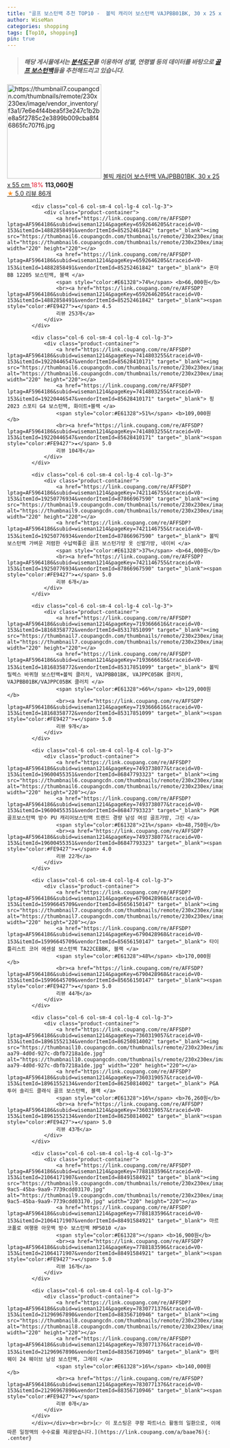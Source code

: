 ```yaml
---
title: "골프 보스턴백 추천 TOP10 -  볼빅 캐리어 보스턴백 VAJPBB01BK, 30 x 25 x 55 cm "
author: WiseMan
categories: shopping
tags: [Top10, shopping]
pin: true
---
```


> ##### 해당 게시물에서는 [**분석도구**](https://itemscout.io/)를 이용하여 **성별**, **연령별** 등의 데이터를 바탕으로 [**골프 보스턴백**](https://link.coupang.com/a/baae76)들을 추천해드리고 있습니다.
<div class="container"><div class="row">
            <div class="col-6 col-sm-4 col-lg-4 col-lg-3">
                <div class="product-container">
                    <a href="https://link.coupang.com/re/AFFSDP?lptag=AF5964186&subid=wiseman1214&pageKey=4939309178&traceid=V0-153&itemId=6504233514&vendorItemId=84846214878" target="_blank"><img src="https://thumbnail7.coupangcdn.com/thumbnails/remote/230x230ex/image/vendor_inventory/f3a1/7e6e4f44bea5f3e247c1b2be8a5f2785c2e3899b009cba8f46865fc707f6.jpg" alt="https://thumbnail7.coupangcdn.com/thumbnails/remote/230x230ex/image/vendor_inventory/f3a1/7e6e4f44bea5f3e247c1b2be8a5f2785c2e3899b009cba8f46865fc707f6.jpg" width="220" height="220"></a>
                    <a href="https://link.coupang.com/re/AFFSDP?lptag=AF5964186&subid=wiseman1214&pageKey=4939309178&traceid=V0-153&itemId=6504233514&vendorItemId=84846214878" target="_blank"> 볼빅 캐리어 보스턴백 VAJPBB01BK, 30 x 25 x 55 cm </a>
                    <span style="color:#E61328">18%</span> <b>113,060원</b>
                    <br><a href="https://link.coupang.com/re/AFFSDP?lptag=AF5964186&subid=wiseman1214&pageKey=4939309178&traceid=V0-153&itemId=6504233514&vendorItemId=84846214878" target="_blank"><span style="color:#FE9427">★</span> 5.0
                    리뷰 86개</a>
                </div>
            </div>
            
            <div class="col-6 col-sm-4 col-lg-4 col-lg-3">
                <div class="product-container">
                    <a href="https://link.coupang.com/re/AFFSDP?lptag=AF5964186&subid=wiseman1214&pageKey=6592646205&traceid=V0-153&itemId=14882858491&vendorItemId=85252461842" target="_blank"><img src="https://thumbnail6.coupangcdn.com/thumbnails/remote/230x230ex/image/vendor_inventory/e67f/4b2681e238e8b12bf2be388f8c4c15df6dcf76c739ff0a95cee2bbad1c26.jpg" alt="https://thumbnail6.coupangcdn.com/thumbnails/remote/230x230ex/image/vendor_inventory/e67f/4b2681e238e8b12bf2be388f8c4c15df6dcf76c739ff0a95cee2bbad1c26.jpg" width="220" height="220"></a>
                    <a href="https://link.coupang.com/re/AFFSDP?lptag=AF5964186&subid=wiseman1214&pageKey=6592646205&traceid=V0-153&itemId=14882858491&vendorItemId=85252461842" target="_blank"> 혼마 BB 12205 보스턴백, 블랙 </a>
                    <span style="color:#E61328">74%</span> <b>66,000원</b>
                    <br><a href="https://link.coupang.com/re/AFFSDP?lptag=AF5964186&subid=wiseman1214&pageKey=6592646205&traceid=V0-153&itemId=14882858491&vendorItemId=85252461842" target="_blank"><span style="color:#FE9427">★</span> 4.5
                    리뷰 253개</a>
                </div>
            </div>
            
            <div class="col-6 col-sm-4 col-lg-4 col-lg-3">
                <div class="product-container">
                    <a href="https://link.coupang.com/re/AFFSDP?lptag=AF5964186&subid=wiseman1214&pageKey=7414803255&traceid=V0-153&itemId=19220446547&vendorItemId=85628410171" target="_blank"><img src="https://thumbnail6.coupangcdn.com/thumbnails/remote/230x230ex/image/vendor_inventory/f026/a877ed15643e80a1ecdc664449dceb8b30e6c3f6ac4f5dd7a7a8158ceaa4.jpg" alt="https://thumbnail6.coupangcdn.com/thumbnails/remote/230x230ex/image/vendor_inventory/f026/a877ed15643e80a1ecdc664449dceb8b30e6c3f6ac4f5dd7a7a8158ceaa4.jpg" width="220" height="220"></a>
                    <a href="https://link.coupang.com/re/AFFSDP?lptag=AF5964186&subid=wiseman1214&pageKey=7414803255&traceid=V0-153&itemId=19220446547&vendorItemId=85628410171" target="_blank"> 핑 2023 스포티 G4 보스턴백, 화이트+블랙 </a>
                    <span style="color:#E61328">51%</span> <b>109,000원</b>
                    <br><a href="https://link.coupang.com/re/AFFSDP?lptag=AF5964186&subid=wiseman1214&pageKey=7414803255&traceid=V0-153&itemId=19220446547&vendorItemId=85628410171" target="_blank"><span style="color:#FE9427">★</span> 5.0
                    리뷰 104개</a>
                </div>
            </div>
            
            <div class="col-6 col-sm-4 col-lg-4 col-lg-3">
                <div class="product-container">
                    <a href="https://link.coupang.com/re/AFFSDP?lptag=AF5964186&subid=wiseman1214&pageKey=7421146755&traceid=V0-153&itemId=19250776934&vendorItemId=87866967590" target="_blank"><img src="https://thumbnail9.coupangcdn.com/thumbnails/remote/230x230ex/image/vendor_inventory/08f2/c47846b7e2880b5dec675d03603789bc1298126727711c99b09828912a52.jpg" alt="https://thumbnail9.coupangcdn.com/thumbnails/remote/230x230ex/image/vendor_inventory/08f2/c47846b7e2880b5dec675d03603789bc1298126727711c99b09828912a52.jpg" width="220" height="220"></a>
                    <a href="https://link.coupang.com/re/AFFSDP?lptag=AF5964186&subid=wiseman1214&pageKey=7421146755&traceid=V0-153&itemId=19250776934&vendorItemId=87866967590" target="_blank"> 볼빅 보스턴백 가벼운 저렴한 수납력좋은 골프 보스턴가방 옷 신발가방, 네이비 </a>
                    <span style="color:#E61328">37%</span> <b>64,000원</b>
                    <br><a href="https://link.coupang.com/re/AFFSDP?lptag=AF5964186&subid=wiseman1214&pageKey=7421146755&traceid=V0-153&itemId=19250776934&vendorItemId=87866967590" target="_blank"><span style="color:#FE9427">★</span> 5.0
                    리뷰 6개</a>
                </div>
            </div>
            
            <div class="col-6 col-sm-4 col-lg-4 col-lg-3">
                <div class="product-container">
                    <a href="https://link.coupang.com/re/AFFSDP?lptag=AF5964186&subid=wiseman1214&pageKey=7193666616&traceid=V0-153&itemId=18168358772&vendorItemId=85317851099" target="_blank"><img src="https://thumbnail7.coupangcdn.com/thumbnails/remote/230x230ex/image/vendor_inventory/1c02/074712d1661b15d05cd131d11e23d1da14d4641b4786b93d6a93921b9405.jpg" alt="https://thumbnail7.coupangcdn.com/thumbnails/remote/230x230ex/image/vendor_inventory/1c02/074712d1661b15d05cd131d11e23d1da14d4641b4786b93d6a93921b9405.jpg" width="220" height="220"></a>
                    <a href="https://link.coupang.com/re/AFFSDP?lptag=AF5964186&subid=wiseman1214&pageKey=7193666616&traceid=V0-153&itemId=18168358772&vendorItemId=85317851099" target="_blank"> 볼빅 릴렉스 바퀴형 보스턴백+볼빅 클러치, VAJPBB01BK, VAJPPC05BK 클러치, VAJPBB01BK/VAJPPC05BK 클러치 </a>
                    <span style="color:#E61328">66%</span> <b>129,000원</b>
                    <br><a href="https://link.coupang.com/re/AFFSDP?lptag=AF5964186&subid=wiseman1214&pageKey=7193666616&traceid=V0-153&itemId=18168358772&vendorItemId=85317851099" target="_blank"><span style="color:#FE9427">★</span> 5.0
                    리뷰 9개</a>
                </div>
            </div>
            
            <div class="col-6 col-sm-4 col-lg-4 col-lg-3">
                <div class="product-container">
                    <a href="https://link.coupang.com/re/AFFSDP?lptag=AF5964186&subid=wiseman1214&pageKey=7493738077&traceid=V0-153&itemId=19600455351&vendorItemId=86847793323" target="_blank"><img src="https://thumbnail6.coupangcdn.com/thumbnails/remote/230x230ex/image/vendor_inventory/4970/8ec34c7daed0a071a8f654e157334953a0563f875a90fdac1db94f7b4601.jpg" alt="https://thumbnail6.coupangcdn.com/thumbnails/remote/230x230ex/image/vendor_inventory/4970/8ec34c7daed0a071a8f654e157334953a0563f875a90fdac1db94f7b4601.jpg" width="220" height="220"></a>
                    <a href="https://link.coupang.com/re/AFFSDP?lptag=AF5964186&subid=wiseman1214&pageKey=7493738077&traceid=V0-153&itemId=19600455351&vendorItemId=86847793323" target="_blank"> PGM 골프보스턴백 방수 PU 캐리어보스턴백 트랜드 경량 남성 여성 골프가방, 그린 </a>
                    <span style="color:#E61328">21%</span> <b>48,750원</b>
                    <br><a href="https://link.coupang.com/re/AFFSDP?lptag=AF5964186&subid=wiseman1214&pageKey=7493738077&traceid=V0-153&itemId=19600455351&vendorItemId=86847793323" target="_blank"><span style="color:#FE9427">★</span> 4.0
                    리뷰 22개</a>
                </div>
            </div>
            
            <div class="col-6 col-sm-4 col-lg-4 col-lg-3">
                <div class="product-container">
                    <a href="https://link.coupang.com/re/AFFSDP?lptag=AF5964186&subid=wiseman1214&pageKey=6790428968&traceid=V0-153&itemId=15996645709&vendorItemId=85656150147" target="_blank"><img src="https://thumbnail7.coupangcdn.com/thumbnails/remote/230x230ex/image/vendor_inventory/ceae/0857d8b653e13f96233d356ef6cda90c3ac5e19f842b1a44d006d909fcb1.jpg" alt="https://thumbnail7.coupangcdn.com/thumbnails/remote/230x230ex/image/vendor_inventory/ceae/0857d8b653e13f96233d356ef6cda90c3ac5e19f842b1a44d006d909fcb1.jpg" width="220" height="220"></a>
                    <a href="https://link.coupang.com/re/AFFSDP?lptag=AF5964186&subid=wiseman1214&pageKey=6790428968&traceid=V0-153&itemId=15996645709&vendorItemId=85656150147" target="_blank"> 타이틀리스트 코어 에센셜 보스턴백 TA22CEBBK, 블랙 </a>
                    <span style="color:#E61328">48%</span> <b>170,000원</b>
                    <br><a href="https://link.coupang.com/re/AFFSDP?lptag=AF5964186&subid=wiseman1214&pageKey=6790428968&traceid=V0-153&itemId=15996645709&vendorItemId=85656150147" target="_blank"><span style="color:#FE9427">★</span> 5.0
                    리뷰 44개</a>
                </div>
            </div>
            
            <div class="col-6 col-sm-4 col-lg-4 col-lg-3">
                <div class="product-container">
                    <a href="https://link.coupang.com/re/AFFSDP?lptag=AF5964186&subid=wiseman1214&pageKey=7360319057&traceid=V0-153&itemId=18961552134&vendorItemId=86250814002" target="_blank"><img src="https://thumbnail10.coupangcdn.com/thumbnails/remote/230x230ex/image/retail/images/2023/06/12/11/0/679928d7-aa79-4d0d-927c-dbfb7218a1de.jpg" alt="https://thumbnail10.coupangcdn.com/thumbnails/remote/230x230ex/image/retail/images/2023/06/12/11/0/679928d7-aa79-4d0d-927c-dbfb7218a1de.jpg" width="220" height="220"></a>
                    <a href="https://link.coupang.com/re/AFFSDP?lptag=AF5964186&subid=wiseman1214&pageKey=7360319057&traceid=V0-153&itemId=18961552134&vendorItemId=86250814002" target="_blank"> PGA투어 솔리드 클래식 골프 보스턴백, 블랙 </a>
                    <span style="color:#E61328">16%</span> <b>76,260원</b>
                    <br><a href="https://link.coupang.com/re/AFFSDP?lptag=AF5964186&subid=wiseman1214&pageKey=7360319057&traceid=V0-153&itemId=18961552134&vendorItemId=86250814002" target="_blank"><span style="color:#FE9427">★</span> 5.0
                    리뷰 43개</a>
                </div>
            </div>
            
            <div class="col-6 col-sm-4 col-lg-4 col-lg-3">
                <div class="product-container">
                    <a href="https://link.coupang.com/re/AFFSDP?lptag=AF5964186&subid=wiseman1214&pageKey=7788183596&traceid=V0-153&itemId=21064171907&vendorItemId=88491584921" target="_blank"><img src="https://thumbnail9.coupangcdn.com/thumbnails/remote/230x230ex/image/retail/images/2024/01/26/11/8/709c1f52-9ac5-45ba-9aa9-7739cdd03170.jpg" alt="https://thumbnail9.coupangcdn.com/thumbnails/remote/230x230ex/image/retail/images/2024/01/26/11/8/709c1f52-9ac5-45ba-9aa9-7739cdd03170.jpg" width="220" height="220"></a>
                    <a href="https://link.coupang.com/re/AFFSDP?lptag=AF5964186&subid=wiseman1214&pageKey=7788183596&traceid=V0-153&itemId=21064171907&vendorItemId=88491584921" target="_blank"> 마르코폴로 여행용 아웃백 방수 보스턴백 MP5010 </a>
                    <span style="color:#E61328"></span> <b>16,900원</b>
                    <br><a href="https://link.coupang.com/re/AFFSDP?lptag=AF5964186&subid=wiseman1214&pageKey=7788183596&traceid=V0-153&itemId=21064171907&vendorItemId=88491584921" target="_blank"><span style="color:#FE9427">★</span> 5.0
                    리뷰 16개</a>
                </div>
            </div>
            
            <div class="col-6 col-sm-4 col-lg-4 col-lg-3">
                <div class="product-container">
                    <a href="https://link.coupang.com/re/AFFSDP?lptag=AF5964186&subid=wiseman1214&pageKey=7830771376&traceid=V0-153&itemId=21296967890&vendorItemId=88356710946" target="_blank"><img src="https://thumbnail8.coupangcdn.com/thumbnails/remote/230x230ex/image/vendor_inventory/75b7/724f711c6567828698e11e103bca81d03db61178445586f67b3f50daa3f6.jpg" alt="https://thumbnail8.coupangcdn.com/thumbnails/remote/230x230ex/image/vendor_inventory/75b7/724f711c6567828698e11e103bca81d03db61178445586f67b3f50daa3f6.jpg" width="220" height="220"></a>
                    <a href="https://link.coupang.com/re/AFFSDP?lptag=AF5964186&subid=wiseman1214&pageKey=7830771376&traceid=V0-153&itemId=21296967890&vendorItemId=88356710946" target="_blank"> 캘러웨이 24 웨이브 남성 보스턴백, 그레이 </a>
                    <span style="color:#E61328">16%</span> <b>140,000원</b>
                    <br><a href="https://link.coupang.com/re/AFFSDP?lptag=AF5964186&subid=wiseman1214&pageKey=7830771376&traceid=V0-153&itemId=21296967890&vendorItemId=88356710946" target="_blank"><span style="color:#FE9427">★</span> 
                    리뷰 0개</a>
                </div>
            </div>
            </div></div><br><br>[👉 이 포스팅은 쿠팡 파트너스 활동의 일환으로, 이에 따른 일정액의 수수료를 제공받습니다.](https://link.coupang.com/a/baae76){: .center}